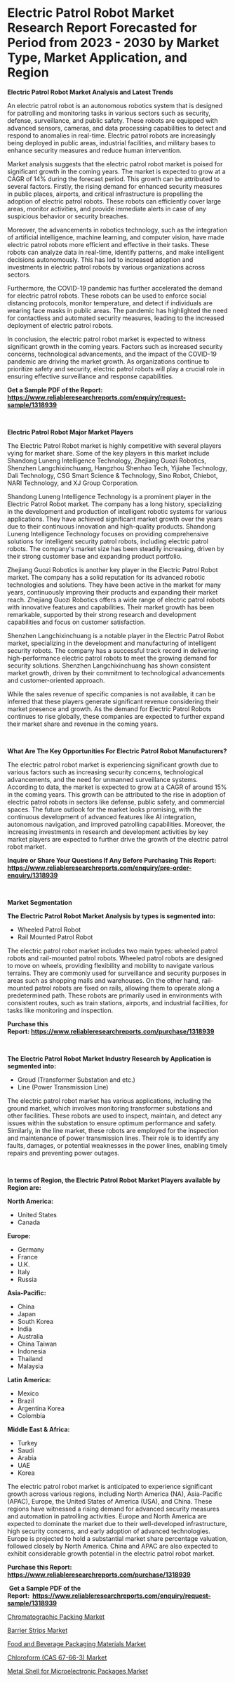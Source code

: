 <p><h1>Electric Patrol Robot Market Research Report Forecasted for Period from 2023 -  2030 by Market Type, Market Application, and Region</h1></p><p><strong>Electric Patrol Robot Market Analysis and Latest Trends</strong></p>
<p><p>An electric patrol robot is an autonomous robotics system that is designed for patrolling and monitoring tasks in various sectors such as security, defense, surveillance, and public safety. These robots are equipped with advanced sensors, cameras, and data processing capabilities to detect and respond to anomalies in real-time. Electric patrol robots are increasingly being deployed in public areas, industrial facilities, and military bases to enhance security measures and reduce human intervention.</p><p>Market analysis suggests that the electric patrol robot market is poised for significant growth in the coming years. The market is expected to grow at a CAGR of 14% during the forecast period. This growth can be attributed to several factors. Firstly, the rising demand for enhanced security measures in public places, airports, and critical infrastructure is propelling the adoption of electric patrol robots. These robots can efficiently cover large areas, monitor activities, and provide immediate alerts in case of any suspicious behavior or security breaches.</p><p>Moreover, the advancements in robotics technology, such as the integration of artificial intelligence, machine learning, and computer vision, have made electric patrol robots more efficient and effective in their tasks. These robots can analyze data in real-time, identify patterns, and make intelligent decisions autonomously. This has led to increased adoption and investments in electric patrol robots by various organizations across sectors.</p><p>Furthermore, the COVID-19 pandemic has further accelerated the demand for electric patrol robots. These robots can be used to enforce social distancing protocols, monitor temperature, and detect if individuals are wearing face masks in public areas. The pandemic has highlighted the need for contactless and automated security measures, leading to the increased deployment of electric patrol robots.</p><p>In conclusion, the electric patrol robot market is expected to witness significant growth in the coming years. Factors such as increased security concerns, technological advancements, and the impact of the COVID-19 pandemic are driving the market growth. As organizations continue to prioritize safety and security, electric patrol robots will play a crucial role in ensuring effective surveillance and response capabilities.</p></p>
<p><strong>Get a Sample PDF of the Report:&nbsp; <a href="https://www.reliableresearchreports.com/enquiry/request-sample/1318939">https://www.reliableresearchreports.com/enquiry/request-sample/1318939</a></strong></p>
<p>&nbsp;</p>
<p><strong>Electric Patrol Robot Major Market Players</strong></p>
<p><p>The Electric Patrol Robot market is highly competitive with several players vying for market share. Some of the key players in this market include Shandong Luneng Intelligence Technology, Zhejiang Guozi Robotics, Shenzhen Langchixinchuang, Hangzhou Shenhao Tech, Yijiahe Technology, Dali Technology, CSG Smart Science & Technology, Sino Robot, Chiebot, NARI Technology, and XJ Group Corporation. </p><p>Shandong Luneng Intelligence Technology is a prominent player in the Electric Patrol Robot market. The company has a long history, specializing in the development and production of intelligent robotic systems for various applications. They have achieved significant market growth over the years due to their continuous innovation and high-quality products. Shandong Luneng Intelligence Technology focuses on providing comprehensive solutions for intelligent security patrol robots, including electric patrol robots. The company's market size has been steadily increasing, driven by their strong customer base and expanding product portfolio.</p><p>Zhejiang Guozi Robotics is another key player in the Electric Patrol Robot market. The company has a solid reputation for its advanced robotic technologies and solutions. They have been active in the market for many years, continuously improving their products and expanding their market reach. Zhejiang Guozi Robotics offers a wide range of electric patrol robots with innovative features and capabilities. Their market growth has been remarkable, supported by their strong research and development capabilities and focus on customer satisfaction.</p><p>Shenzhen Langchixinchuang is a notable player in the Electric Patrol Robot market, specializing in the development and manufacturing of intelligent security robots. The company has a successful track record in delivering high-performance electric patrol robots to meet the growing demand for security solutions. Shenzhen Langchixinchuang has shown consistent market growth, driven by their commitment to technological advancements and customer-oriented approach.</p><p>While the sales revenue of specific companies is not available, it can be inferred that these players generate significant revenue considering their market presence and growth. As the demand for Electric Patrol Robots continues to rise globally, these companies are expected to further expand their market share and revenue in the coming years.</p></p>
<p>&nbsp;</p>
<p><strong>What Are The Key Opportunities For Electric Patrol Robot Manufacturers?</strong></p>
<p><p>The electric patrol robot market is experiencing significant growth due to various factors such as increasing security concerns, technological advancements, and the need for unmanned surveillance systems. According to data, the market is expected to grow at a CAGR of around 15% in the coming years. This growth can be attributed to the rise in adoption of electric patrol robots in sectors like defense, public safety, and commercial spaces. The future outlook for the market looks promising, with the continuous development of advanced features like AI integration, autonomous navigation, and improved patrolling capabilities. Moreover, the increasing investments in research and development activities by key market players are expected to further drive the growth of the electric patrol robot market.</p></p>
<p><strong>Inquire or Share Your Questions If Any Before Purchasing This Report: <a href="https://www.reliableresearchreports.com/enquiry/pre-order-enquiry/1318939">https://www.reliableresearchreports.com/enquiry/pre-order-enquiry/1318939</a></strong></p>
<p>&nbsp;</p>
<p><strong>Market Segmentation</strong></p>
<p><strong>The Electric Patrol Robot Market Analysis by types is segmented into:</strong></p>
<p><ul><li>Wheeled Patrol Robot</li><li>Rail Mounted Patrol Robot</li></ul></p>
<p><p>The electric patrol robot market includes two main types: wheeled patrol robots and rail-mounted patrol robots. Wheeled patrol robots are designed to move on wheels, providing flexibility and mobility to navigate various terrains. They are commonly used for surveillance and security purposes in areas such as shopping malls and warehouses. On the other hand, rail-mounted patrol robots are fixed on rails, allowing them to operate along a predetermined path. These robots are primarily used in environments with consistent routes, such as train stations, airports, and industrial facilities, for tasks like monitoring and inspection.</p></p>
<p><strong>Purchase this Report:&nbsp;<a href="https://www.reliableresearchreports.com/purchase/1318939">https://www.reliableresearchreports.com/purchase/1318939</a></strong></p>
<p>&nbsp;</p>
<p><strong>The Electric Patrol Robot Market Industry Research by Application is segmented into:</strong></p>
<p><ul><li>Groud (Transformer Substation and etc.)</li><li>Line (Power Transmission Line)</li></ul></p>
<p><p>The electric patrol robot market has various applications, including the ground market, which involves monitoring transformer substations and other facilities. These robots are used to inspect, maintain, and detect any issues within the substation to ensure optimum performance and safety. Similarly, in the line market, these robots are employed for the inspection and maintenance of power transmission lines. Their role is to identify any faults, damages, or potential weaknesses in the power lines, enabling timely repairs and preventing power outages.</p></p>
<p>&nbsp;</p>
<p><strong>In terms of Region, the Electric Patrol Robot Market Players available by Region are:</strong></p>
<p>
    <p> <strong> North America: </strong>
        <ul>
            <li>United States</li>
            <li>Canada</li>
        </ul>
        </p> 
    <p> <strong> Europe: </strong>
        <ul>
            <li>Germany</li>
            <li>France</li>
            <li>U.K.</li>
            <li>Italy</li>
            <li>Russia</li>
        </ul>
        </p> 
    <p> <strong> Asia-Pacific: </strong>
        <ul>
            <li>China</li>
            <li>Japan</li>
            <li>South Korea</li>
            <li>India</li>
            <li>Australia</li>
            <li>China Taiwan</li>
            <li>Indonesia</li>
            <li>Thailand</li>
            <li>Malaysia</li>
        </ul>
        </p> 
    <p> <strong> Latin America: </strong>
        <ul>
            <li>Mexico</li>
            <li>Brazil</li>
            <li>Argentina Korea</li>
            <li>Colombia</li>
        </ul>
        </p> 
    <p> <strong> Middle East & Africa: </strong>
        <ul>
            <li>Turkey</li>
            <li>Saudi</li>
            <li>Arabia</li>
            <li>UAE</li>
            <li>Korea</li>
        </ul>
    </p>
    </p>
<p><p>The electric patrol robot market is anticipated to experience significant growth across various regions, including North America (NA), Asia-Pacific (APAC), Europe, the United States of America (USA), and China. These regions have witnessed a rising demand for advanced security measures and automation in patrolling activities. Europe and North America are expected to dominate the market due to their well-developed infrastructure, high security concerns, and early adoption of advanced technologies. Europe is projected to hold a substantial market share percentage valuation, followed closely by North America. China and APAC are also expected to exhibit considerable growth potential in the electric patrol robot market.</p></p>
<p><strong>Purchase this Report: <a href="https://www.reliableresearchreports.com/purchase/1318939">https://www.reliableresearchreports.com/purchase/1318939</a></strong></p>
<p>&nbsp;<strong>Get a Sample PDF of the Report:&nbsp;&nbsp;<a href="https://www.reliableresearchreports.com/enquiry/request-sample/1318939">https://www.reliableresearchreports.com/enquiry/request-sample/1318939</a></strong></p>
<p><strong></strong></p>
<p><p><a href="https://medium.com/@reportprime01/chromatographic-packing-nbsp-market-focuses-on-market-share-size-and-projected-forecast-till-2030-8a38d45c7907">Chromatographic Packing Market</a></p><p><a href="https://www.linkedin.com/pulse/barrier-strips-market-size-share-amp-trends-analysis-report-59m3e/">Barrier Strips Market</a></p><p><a href="https://github.com/ruslanpoljakovrd177/Market-Research-Report-List-1/blob/main/food-and-beverage-packaging-materials-market.md">Food and Beverage Packaging Materials Market</a></p><p><a href="https://medium.com/@reportprime03/chloroform-cas-67-66-3-market-insight-market-trends-growth-forecasted-from-2023-to-2030-3c4d263ded65">Chloroform (CAS 67-66-3) Market</a></p><p><a href="https://github.com/grishafomin4852/Market-Research-Report-List-1/blob/main/metal-shell-for-microelectronic-packages-market.md">Metal Shell for Microelectronic Packages Market</a></p></p>